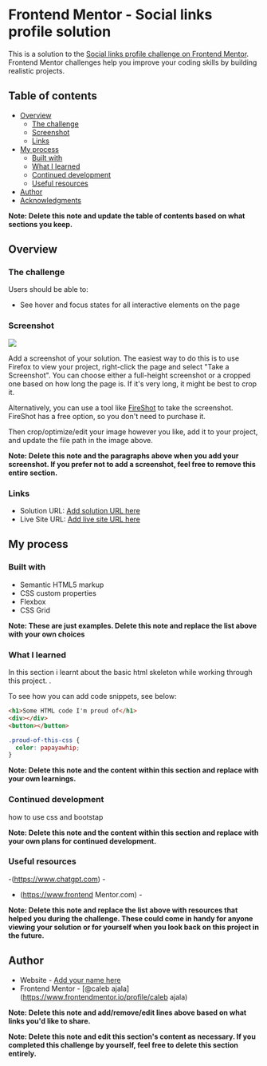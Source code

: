 # Frontend Mentor - Social links profile solution

This is a solution to the [Social links profile challenge on Frontend Mentor](https://www.frontendmentor.io/challenges/social-links-profile-UG32l9m6dQ). Frontend Mentor challenges help you improve your coding skills by building realistic projects. 

## Table of contents

- [Overview](#overview)
  - [The challenge](#the-challenge)
  - [Screenshot](#screenshot)
  - [Links](#links)
- [My process](#my-process)
  - [Built with](#built-with)
  - [What I learned](#what-i-learned)
  - [Continued development](#continued-development)
  - [Useful resources](#useful-resources)
- [Author](#author)
- [Acknowledgments](#acknowledgments)

**Note: Delete this note and update the table of contents based on what sections you keep.**

## Overview

### The challenge

Users should be able to:

- See hover and focus states for all interactive elements on the page

### Screenshot

![](./screenshot.jpg)

Add a screenshot of your solution. The easiest way to do this is to use Firefox to view your project, right-click the page and select "Take a Screenshot". You can choose either a full-height screenshot or a cropped one based on how long the page is. If it's very long, it might be best to crop it.

Alternatively, you can use a tool like [FireShot](https://getfireshot.com/) to take the screenshot. FireShot has a free option, so you don't need to purchase it. 

Then crop/optimize/edit your image however you like, add it to your project, and update the file path in the image above.

**Note: Delete this note and the paragraphs above when you add your screenshot. If you prefer not to add a screenshot, feel free to remove this entire section.**

### Links

- Solution URL: [Add solution URL here](https://your-solution-url.com)
- Live Site URL: [Add live site URL here](https://your-live-site-url.com)

## My process

### Built with

- Semantic HTML5 markup
- CSS custom properties
- Flexbox
- CSS Grid

**Note: These are just examples. Delete this note and replace the list above with your own choices**

### What I learned

In this section i learnt about the basic html skeleton while working through this project. .

To see how you can add code snippets, see below:

```html
<h1>Some HTML code I'm proud of</h1>
<div></div>
<button></button>
```
```css
.proud-of-this-css {
  color: papayawhip;
}
```



**Note: Delete this note and the content within this section and replace with your own learnings.**

### Continued development

how to use css and bootstap

**Note: Delete this note and the content within this section and replace with your own plans for continued development.**

### Useful resources

-(https://www.chatgpt.com) - 
- (https://www.frontend Mentor.com) - 

**Note: Delete this note and replace the list above with resources that helped you during the challenge. These could come in handy for anyone viewing your solution or for yourself when you look back on this project in the future.**

## Author

- Website - [Add your name here](https://www.your-site.com)
- Frontend Mentor - [@caleb ajala](https://www.frontendmentor.io/profile/caleb ajala)

**Note: Delete this note and add/remove/edit lines above based on what links you'd like to share.**

 

**Note: Delete this note and edit this section's content as necessary. If you completed this challenge by yourself, feel free to delete this section entirely.**
